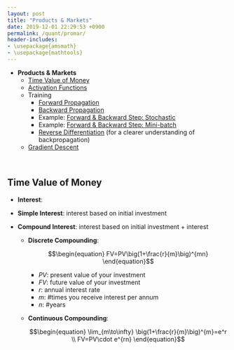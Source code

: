 ```yaml
---
layout: post
title: "Products & Markets"
date: 2019-12-01 22:29:53 +0900
permalink: /quant/promar/
header-includes:
- \usepackage{amsmath}
- \usepackage{mathtools}
---
```


- **Products & Markets**
    - [Time Value of Money](#tvm)
    - [Activation Functions](#af)
    - Training
        - [Forward Propagation](#fp)
        - [Backward Propagation](#bp)
        - Example: [Forward & Backward Step: Stochastic](#fbss)
        - Example: [Forward & Backward Step: Mini-batch](#fbsb)
        - [Reverse Differentiation](#rd) (for a clearer understanding of backpropagation)
    - [Gradient Descent](#gd)
    
&emsp;<a name="tvm"></a>
## Time Value of Money

- **Interest**:

- **Simple Interest**: interest based on initial investment
    
- **Compound Interest**: interest based on initial investment + interest
    - **Discrete Compounding**: 
    
        $$\begin{equation}
        FV=PV\big(1+\frac{r}{m}\big)^{mn}
        \end{equation}$$
        
        - $PV$: present value of your investment
        - $FV$: future value of your investment
        - $r$: annual interest rate
        - $m$: #times you receive interest per annum
        - $n$: #years

    - **Continuous Compounding**:
    
        $$\begin{equation}
        \lim_{m\to\infty} \big(1+\frac{r}{m}\big)^{m}=e^r \\
        FV=PV\cdot e^{rn}
        \end{equation}$$
